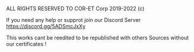 ALL RIGHTS RESERVED TO COR-ET Corp 2019-2022 (c)

If you need any help or supprot join our Discord Server https://discord.gg/5ADSmcJxXy

This works cant be reedited to be republished with others Sources without our certificates !

